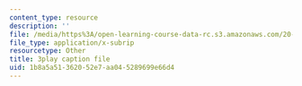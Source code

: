 ```yaml
---
content_type: resource
description: ''
file: /media/https%3A/open-learning-course-data-rc.s3.amazonaws.com/20-020-introduction-to-biological-engineering-design-spring-2009/1b8a5a51362052e7aa045289699e66d4_6a2YKft1ZxQ.vtt
file_type: application/x-subrip
resourcetype: Other
title: 3play caption file
uid: 1b8a5a51-3620-52e7-aa04-5289699e66d4
---
```

